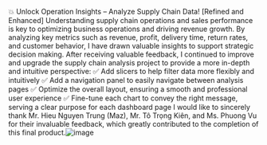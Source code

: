 💥 Unlock Operation Insights – Analyze Supply Chain Data! [Refined and Enhanced]
Understanding supply chain operations and sales performance is key to optimizing business operations and driving revenue growth. By analyzing key metrics such as revenue, profit, delivery time, return rates, and customer behavior, I have drawn valuable insights to support strategic decision making. After receiving valuable feedback, I continued to improve and upgrade the supply chain analysis project to provide a more in-depth and intuitive perspective:
✅ Add slicers to help filter data more flexibly and intuitively
✅ Add a navigation panel to easily navigate between analysis pages
✅ Optimize the overall layout, ensuring a smooth and professional user experience
✅ Fine-tune each chart to convey the right message, serving a clear purpose for each dashboard page
I would like to sincerely thank Mr. Hieu Nguyen Trung (Maz), Mr. Tô Trọng Kiên, and Ms. Phuong Vu for their invaluable feedback, which greatly contributed to the completion of this final product.![image](https://github.com/user-attachments/assets/6342fa3a-e85b-48e1-8279-98c6c0a26ed7)
